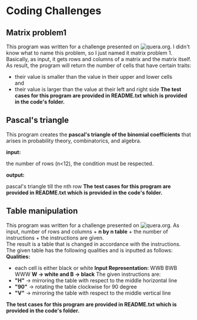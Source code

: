 # Coding Challenges  

## Matrix problem1  

This program was written for a challenge presented on ![quera.org](https://quera.org/). I didn't know what to name this problem, so I just named it matrix problem 1. Basically, as input, it gets rows and columns of a matrix and the matrix itself. As result, the program will return the number of cells that have certain traits:
- their value is smaller than the value in their upper and lower cells  
and 
- their value is larger than the value at their left and right side
**The test cases for this program are provided in README.txt which is provided in the code's folder.**
## Pascal's triangle  

This program creates the **pascal's triangle of the binomial coefficients** that arises in probability theory, combinatorics, and algebra.  

**input:**  

the number of rows (n<12), the condition must be respected.  

**output:**  

pascal's triangle till the nth row
**The test cases for this program are provided in README.txt which is provided in the code's folder.**
## Table manipulation  

This program was written for a challenge presented on ![quera.org](https://quera.org/). As input, number of rows and columns + **n by n table** + the number of instructions + the instructions are given.  
The result is a table that is changed in accordance with the instructions.
The given table has the following qualities and is inputted as follows:
**Qualities:**
- each cell is either black or white
**Input Representation:**
WWB
BWB
WWW
**W -> white   and    B -> black**
The given instructions are:
- **"H"** -> mirroring the table with respect to the middle horizontal line
- **"90"** -> rotating the table clockwise for 90 degree
- **"V"** -> mirroring the table with respect to the middle vertical line

**The test cases for this program are provided in README.txt which is provided in the code's folder.**
